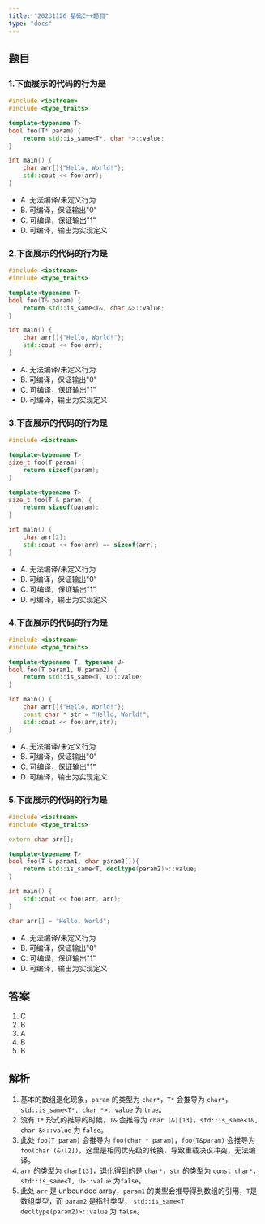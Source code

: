```yaml
---
title: "20231126 基础C++题目"
type: "docs"
---
```


## 题目

### 1.下面展示的代码的行为是

```C++
#include <iostream>
#include <type_traits>

template<typename T>
bool foo(T* param) {
    return std::is_same<T*, char *>::value;
}

int main() {
    char arr[]{"Hello, World!"}; 
    std::cout << foo(arr);
}
```

- A. 无法编译/未定义行为
- B. 可编译，保证输出"0"  
- C. 可编译，保证输出"1"
- D. 可编译，输出为实现定义

### 2.下面展示的代码的行为是

```C++
#include <iostream>
#include <type_traits>

template<typename T>
bool foo(T& param) {
    return std::is_same<T&, char &>::value;
}

int main() {
    char arr[]{"Hello, World!"}; 
    std::cout << foo(arr);
}
```

- A. 无法编译/未定义行为
- B. 可编译，保证输出"0"  
- C. 可编译，保证输出"1"
- D. 可编译，输出为实现定义

### 3.下面展示的代码的行为是

```C++
#include <iostream>

template<typename T>
size_t foo(T param) {
    return sizeof(param);
}

template<typename T>
size_t foo(T & param) {
    return sizeof(param);
}

int main() {
    char arr[2]; 
    std::cout << foo(arr) == sizeof(arr);
}
```

- A. 无法编译/未定义行为
- B. 可编译，保证输出"0"  
- C. 可编译，保证输出"1"
- D. 可编译，输出为实现定义

### 4.下面展示的代码的行为是

```C++
#include <iostream>
#include <type_traits>

template<typename T, typename U>
bool foo(T param1, U param2) {
    return std::is_same<T, U>::value;
}

int main() {
    char arr[]{"Hello, World!"}; 
    const char * str = "Hello, World!";
    std::cout << foo(arr,str);
}
```

- A. 无法编译/未定义行为
- B. 可编译，保证输出"0"  
- C. 可编译，保证输出"1"
- D. 可编译，输出为实现定义

### 5.下面展示的代码的行为是

```C++
#include <iostream>
#include <type_traits>

extern char arr[];

template<typename T>
bool foo(T & param1, char param2[]){
    return std::is_same<T, decltype(param2)>::value;
}

int main() {
    std::cout << foo(arr, arr);
}

char arr[] = "Hello, World";
```

- A. 无法编译/未定义行为
- B. 可编译，保证输出"0"  
- C. 可编译，保证输出"1"
- D. 可编译，输出为实现定义

## 答案

1. C
2. B
3. A
4. B
5. B

## 解析

1. 基本的数组退化现象，`param` 的类型为 `char*`，`T*` 会推导为 `char*`，`std::is_same<T*, char *>::value` 为 `true`。
2. 没有 `T*` 形式的推导的时候，`T&` 会推导为 `char (&)[13]`，`std::is_same<T&, char &>::value` 为 `false`。
3. 此处 `foo(T param)` 会推导为 `foo(char * param)`，`foo(T&param)` 会推导为 `foo(char (&)[2])`，这里是相同优先级的转换，导致重载决议冲突，无法编译。
4. `arr` 的类型为 `char[13]`，退化得到的是 `char*`，`str` 的类型为 `const char*`，`std::is_same<T, U>::value` 为`false`。
5. 此处 `arr` 是 unbounded array，`param1` 的类型会推导得到数组的引用，`T`是数组类型，而 `param2` 是指针类型， `std::is_same<T, decltype(param2)>::value` 为 `false`。

